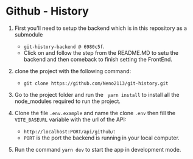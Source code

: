 # Github - History

1. First you'll need to setup the backend which is in this repository as a submodule 
   - ```git-history-backend @ 6980c5f```.
   - Click on and follow the step from the README.MD to setu the backend and then comeback to finish setting the FrontEnd.

2. clone the project with the following command:
   - ```git clone https://github.com/Neno2113/git-history.git```

3. Go to the project folder and run the  ``` yarn install``` to install all the node_modules required to run the project.

4. Clone the file ```.env.example``` and name the clone ```.env``` then fill the ```VITE_BASEURL``` variable 
   with the url of the API:
   - ```http://localhost:PORT/api/github/```: 
   - ```PORT``` is the port the backend is running in your local computer.

5. Run the command ```yarn dev``` to start the app in development mode.